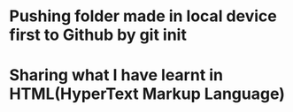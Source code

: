 # Pushing folder made in local device first to Github by git init
# Sharing what I have learnt in HTML(HyperText Markup Language)


